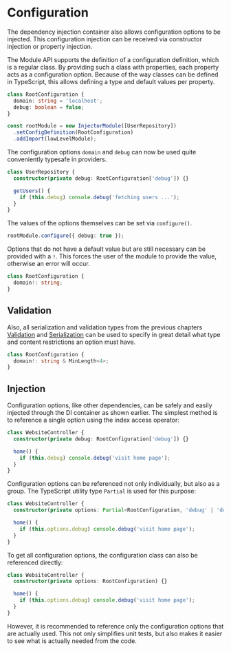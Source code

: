 # Configuration

The dependency injection container also allows configuration options to be injected. This configuration injection can be received via constructor injection or property injection.

The Module API supports the definition of a configuration definition, which is a regular class. By providing such a class with properties, each property acts as a configuration option. Because of the way classes can be defined in TypeScript, this allows defining a type and default values per property.

```typescript
class RootConfiguration {
  domain: string = 'localhost';
  debug: boolean = false;
}

const rootModule = new InjectorModule([UserRepository])
  .setConfigDefinition(RootConfiguration)
  .addImport(lowLevelModule);
```

The configuration options `domain` and `debug` can now be used quite conveniently typesafe in providers.

```typescript
class UserRepository {
  constructor(private debug: RootConfiguration['debug']) {}

  getUsers() {
    if (this.debug) console.debug('fetching users ...');
  }
}
```

The values of the options themselves can be set via `configure()`.

```typescript
rootModule.configure({ debug: true });
```

Options that do not have a default value but are still necessary can be provided with a `!`. This forces the user of the module to provide the value, otherwise an error will occur.

```typescript
class RootConfiguration {
  domain!: string;
}
```

## Validation

Also, all serialization and validation types from the previous chapters [Validation](validation.md) and [Serialization](serialization.md) can be used to specify in great detail what type and content restrictions an option must have.

```typescript
class RootConfiguration {
  domain!: string & MinLength<4>;
}
```

## Injection

Configuration options, like other dependencies, can be safely and easily injected through the DI container as shown earlier. The simplest method is to reference a single option using the index access operator:

```typescript
class WebsiteController {
  constructor(private debug: RootConfiguration['debug']) {}

  home() {
    if (this.debug) console.debug('visit home page');
  }
}
```

Configuration options can be referenced not only individually, but also as a group. The TypeScript utility type `Partial` is used for this purpose:

```typescript
class WebsiteController {
  constructor(private options: Partial<RootConfiguration, 'debug' | 'domain'>) {}

  home() {
    if (this.options.debug) console.debug('visit home page');
  }
}
```

To get all configuration options, the configuration class can also be referenced directly:

```typescript
class WebsiteController {
  constructor(private options: RootConfiguration) {}

  home() {
    if (this.options.debug) console.debug('visit home page');
  }
}
```

However, it is recommended to reference only the configuration options that are actually used. This not only simplifies unit tests, but also makes it easier to see what is actually needed from the code.
